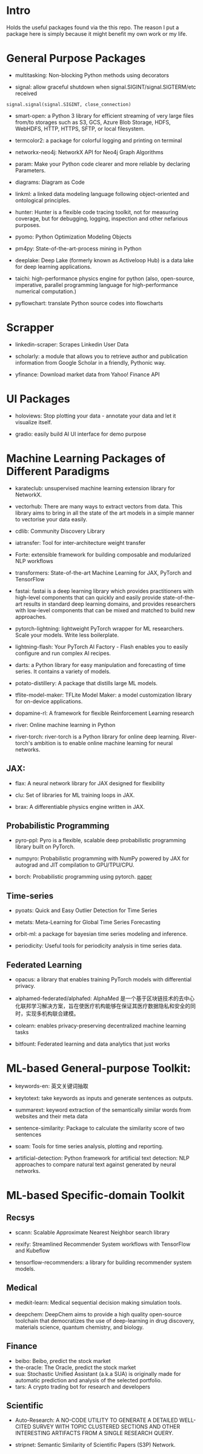 # Intro

Holds the useful packages found via the this repo. The reason I put a package here is simply because it might benefit my own work or my life. 


# General Purpose Packages 

- multitasking: Non-blocking Python methods using decorators 

- signal: allow graceful shutdown when signal.SIGINT/signal.SIGTERM/etc received
```
signal.signal(signal.SIGINT, close_connection) 
```
- smart-open: a Python 3 library for efficient streaming of very large files from/to storages such as S3, GCS, Azure Blob Storage, HDFS, WebHDFS, HTTP, HTTPS, SFTP, or local filesystem. 

- termcolor2: a package for colorful logging and printing on terminal

- networkx-neo4j: NetworkX API for Neo4j Graph Algorithms

- param: Make your Python code clearer and more reliable by declaring Parameters.

- diagrams: Diagram as Code

- linkml: a linked data modeling language following object-oriented and ontological principles.

- hunter: Hunter is a flexible code tracing toolkit, not for measuring coverage, but for debugging, logging, inspection and other nefarious purposes.

- pyomo: Python Optimization Modeling Objects

- pm4py: State-of-the-art-process mining in Python

- deeplake: Deep Lake (formerly known as Activeloop Hub) is a data lake for deep learning applications.

- taichi: high-performance physics engine for python (also, open-source, imperative, parallel programming language for high-performance numerical computation.)

- pyflowchart: translate Python source codes into flowcharts 


# Scrapper

- linkedin-scraper: Scrapes Linkedin User Data

- scholarly: a module that allows you to retrieve author and publication information from Google Scholar in a friendly, Pythonic way. 

- yfinance: Download market data from Yahoo! Finance API


# UI Packages


- holoviews: Stop plotting your data - annotate your data and let it visualize itself.

- gradio: easily build AI UI interface for demo purpose


# Machine Learning Packages of Different Paradigms

- karateclub: unsupervised machine learning extension library for NetworkX.

- vectorhub: There are many ways to extract vectors from data. This library aims to bring in all the state of the art models in a simple manner to vectorise your data easily.

- cdlib: Community Discovery Library

- iatransfer: Tool for inter-architecture weight transfer

- Forte: extensible framework for building composable and modularized NLP workflows

- transformers: State-of-the-art Machine Learning for JAX, PyTorch and TensorFlow

- fastai: fastai is a deep learning library which provides practitioners with high-level components that can quickly and easily provide state-of-the-art results in standard deep learning domains, and provides researchers with low-level components that can be mixed and matched to build new approaches. 

- pytorch-lightning: lightweight PyTorch wrapper for ML researchers. Scale your models. Write less boilerplate.

- lightning-flash: Your PyTorch AI Factory - Flash enables you to easily configure and run complex AI recipes.

- darts: a Python library for easy manipulation and forecasting of time series. It contains a variety of models. 

- potato-distillery: A package that distills large ML models.

- tflite-model-maker: TFLite Model Maker: a model customization library for on-device applications.

- dopamine-rl: A framework for flexible Reinforcement Learning research

- river: Online machine learning in Python

- river-torch: river-torch is a Python library for online deep learning. River-torch's ambition is to enable online machine learning for neural networks. 

## JAX:

- flax: A neural network library for JAX designed for flexibility

- clu: Set of libraries for ML training loops in JAX.

- brax: A differentiable physics engine written in JAX.

## Probabilistic Programming 

- pyro-ppl: Pyro is a flexible, scalable deep probabilistic programming library built on PyTorch.

- numpyro: Probabilistic programming with NumPy powered by JAX for autograd and JIT compilation to GPU/TPU/CPU.

- borch: Probabilistic programming using pytorch. [paper](https://arxiv.org/pdf/2209.06168.pdf)

## Time-series 
 
- pyoats: Quick and Easy Outlier Detection for Time Series

- metats: Meta-Learning for Global Time Series Forecasting

- orbit-ml: a package for bayesian time series modeling and inference.

- periodicity: Useful tools for periodicity analysis in time series data.


## Federated Learning

- opacus: a library that enables training PyTorch models with differential privacy.

- alphamed-federated/alphafed: AlphaMed 是一个基于区块链技术的去中心化联邦学习解决方案，旨在使医疗机构能够在保证其医疗数据隐私和安全的同时，实现多机构联合建模。

- colearn: enables privacy-preserving decentralized machine learning tasks

- bitfount: Federated learning and data analytics that just works



# ML-based General-purpose Toolkit:

- keywords-en: 英文关键词抽取 

- keytotext: take keywords as inputs and generate sentences as outputs.

- summarext: keyword extraction of the semantically similar words from websites and their meta data

- sentence-similarity: Package to calculate the similarity score of two sentences

- soam: Tools for time series analysis, plotting and reporting.

- artificial-detection: Python framework for artificial text detection: NLP approaches to compare natural text against generated by neural networks.


# ML-based Specific-domain Toolkit

## Recsys

- scann: Scalable Approximate Nearest Neighbor search library

- rexify: Streamlined Recommender System workflows with TensorFlow and Kubeflow

- tensorflow-recommenders: a library for building recommender system models.
 
## Medical 

- medkit-learn: Medical sequential decision making simulation tools.

- deepchem: DeepChem aims to provide a high quality open-source toolchain that democratizes the use of deep-learning in drug discovery, materials science, quantum chemistry, and biology.


## Finance

- beibo: Beibo, predict the stock market
- the-oracle: The Oracle, predict the stock market
- sua: Stochastic Unified Assistant (a.k.a SUA) is originally made for automatic prediction and analysis of the selected portfolio.
- tars: A crypto trading bot for research and developers

## Scientific 


- Auto-Research: A NO-CODE UTILITY TO GENERATE A DETAILED WELL-CITED SURVEY WITH TOPIC CLUSTERED SECTIONS AND OTHER INTERESTING ARTIFACTS FROM A SINGLE RESEARCH QUERY.

- stripnet: Semantic Similarity of Scientific Papers (S3P) Network.
